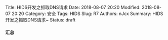 Title: HIDS开发之抓取DNS请求
Date: 2018-08-07 20:20
Modified: 2018-08-07 20:20
Category: 安全
Tags: HIDS
Slug: R7 
Authors: nJcx
Summary: HIDS开发之抓取DNS请求~
Status: draft


#### 汇总

